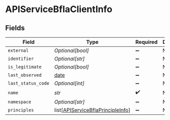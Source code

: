 # APIServiceBflaClientInfo


## Fields

| Field                                                                                   | Type                                                                                    | Required                                                                                | Description                                                                             |
| --------------------------------------------------------------------------------------- | --------------------------------------------------------------------------------------- | --------------------------------------------------------------------------------------- | --------------------------------------------------------------------------------------- |
| `external`                                                                              | *Optional[bool]*                                                                        | :heavy_minus_sign:                                                                      | N/A                                                                                     |
| `identifier`                                                                            | *Optional[str]*                                                                         | :heavy_minus_sign:                                                                      | N/A                                                                                     |
| `is_legitimate`                                                                         | *Optional[bool]*                                                                        | :heavy_minus_sign:                                                                      | N/A                                                                                     |
| `last_observed`                                                                         | [date](https://docs.python.org/3/library/datetime.html#date-objects)                    | :heavy_minus_sign:                                                                      | N/A                                                                                     |
| `last_status_code`                                                                      | *Optional[int]*                                                                         | :heavy_minus_sign:                                                                      | N/A                                                                                     |
| `name`                                                                                  | *str*                                                                                   | :heavy_check_mark:                                                                      | N/A                                                                                     |
| `namespace`                                                                             | *Optional[str]*                                                                         | :heavy_minus_sign:                                                                      | N/A                                                                                     |
| `principles`                                                                            | list[[APIServiceBflaPrincipleInfo](../../models/shared/apiservicebflaprincipleinfo.md)] | :heavy_minus_sign:                                                                      | N/A                                                                                     |